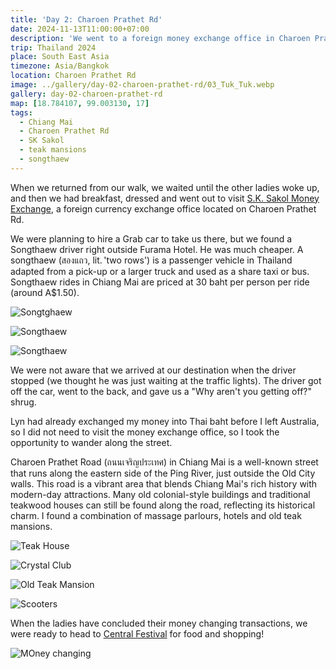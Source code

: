 ```yaml
---
title: 'Day 2: Charoen Prathet Rd'
date: 2024-11-13T11:00:00+07:00
description: 'We went to a foreign money exchange office in Charoen Prathet Rd, a historic street full of teak mansions beside the Ping River.'
trip: Thailand 2024
place: South East Asia
timezone: Asia/Bangkok
location: Charoen Prathet Rd
image: ../gallery/day-02-charoen-prathet-rd/03_Tuk_Tuk.webp
gallery: day-02-charoen-prathet-rd
map: [18.784107, 99.003130, 17]
tags:
  - Chiang Mai
  - Charoen Prathet Rd
  - SK Sakol
  - teak mansions
  - songthaew
---
```


When we returned from our walk, we waited until the other ladies woke up, and then we had breakfast, dressed and went out to visit [S.K. Sakol Money Exchange](https://www.chiangmailocator.com/chiang-mai-banks-currency-exchange-offices-1664:sk-sakol-money-exchange), a foreign currency exchange office located on Charoen Prathet Rd.

We were planning to hire a Grab car to take us there, but we found a Songthaew driver right outside Furama Hotel. He was much cheaper. A songthaew (สองแถว, lit. 'two rows') is a passenger vehicle in Thailand adapted from a pick-up or a larger truck and used as a share taxi or bus. Songthaew rides in Chiang Mai are priced at 30 baht per person per ride (around A$1.50).

![Songtghaew](../gallery/day-02-charoen-prathet-rd/04_Songthaew.webp)

![Songthaew](../gallery/day-02-charoen-prathet-rd/01_Songthaew.webp)

![Songthaew](../gallery/day-02-charoen-prathet-rd/02_Songthaew.webp)

We were not aware that we arrived at our destination when the driver stopped (we thought he was just waiting at the traffic lights). The driver got off the car, went to the back, and gave us a "Why aren't you getting off?" shrug.

Lyn had already exchanged my money into Thai baht before I left Australia, so I did not need to visit the money exchange office, so I took the opportunity to wander along the street.

Charoen Prathet Road (ถนนเจริญประเทศ) in Chiang Mai is a well-known street that runs along the eastern side of the Ping River, just outside the Old City walls. This road is a vibrant area that blends Chiang Mai's rich history with modern-day attractions. Many old colonial-style buildings and traditional teakwood houses can still be found along the road, reflecting its historical charm. I found a combination of massage parlours, hotels and old teak mansions.

![Teak House](../gallery/day-02-charoen-prathet-rd/05_Teak_House.webp)

![Crystal Club](../gallery/day-02-charoen-prathet-rd/06_Crystal_Club.webp)

![Old Teak Mansion](../gallery/day-02-charoen-prathet-rd/07_Old_Teak_Mansion.webp)

![Scooters](../gallery/day-02-charoen-prathet-rd/09_Scooters.webp)

When the ladies have concluded their money changing transactions, we were ready to head to [Central Festival](https://www.central.co.th/en/store/central-festival-chiangmai) for food and shopping!

![MOney changing](../gallery/day-02-charoen-prathet-rd/10_Money_changing.webp)
